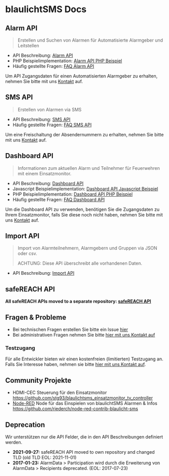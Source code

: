 # blaulichtSMS Docs

## Alarm API

> Erstellen und Suchen von Alarmen für Automatisierte Alarmgeber und Leitstellen

* API Beschreibung: [Alarm API](./alarm_api_v1.md)
* PHP Beispielimplementation: [Alarm API PHP Beispiel](./examples/alarm-api/php/alarm-api-example.php)
* Häufig gestellte Fragen: [FAQ Alarm API](https://github.com/blaulichtSMS/docs/issues?q=label:alarm-api%20label:question)

Um API Zugangsdaten für einen Automatisierten Alarmgeber zu erhalten, nehmen Sie bitte mit uns [Kontakt](https://start2.blaulichtsms.net/de/contact) auf.

## SMS API

> Erstellen von Alarmen via SMS

* API Beschreibung: [SMS API](./sms_api_v1.md)
* Häufig gestellte Fragen: [FAQ SMS API](https://github.com/blaulichtSMS/docs/issues?q=label:sms-api%20label:question)

Um eine Freischaltung der Absendernummern zu erhalten, nehmen Sie bitte mit uns [Kontakt](https://start2.blaulichtsms.net/de/contact) auf.

## Dashboard API

> Informationen zum aktuellen Alarm und Teilnehmer für Feuerwehren mit einem Einsatzmonitor.

* API Beschreibung: [Dashboard API](./dashboard_api_v1.md)
* Javascript Beispielimplementation: [Dashboard API Javascript Beispiel](./examples/dashboard-api/javascript/)
* PHP Beispielimplementation: [Dashboard API PHP Beispiel](./examples/dashboard-api/php/)
* Häufig gestellte Fragen: [FAQ Dashboard API](https://github.com/blaulichtSMS/docs/issues?q=label:dashboard-api%20label:question)

Um die Dashboard API zu verwenden, benötigen Sie die Zugangsdaten zu Ihrem Einsatzmonitor, falls Sie diese noch nicht haben, nehmen Sie bitte mit uns [Kontakt](https://start2.blaulichtsms.net/de/contact) auf.

## Import API

> Import von Alarmteilnehmern, Alarmgebern und Gruppen via JSON oder csv.
>
> ACHTUNG: Diese API überschreibt alle vorhandenen Daten.

* API Beschreibung: [Import API](./import_api_v1.md)

## safeREACH API

**All safeREACH APIs moved to a separate repository: [safeREACH API](https://github.com/safeREACH/docs)**

## Fragen & Probleme

* Bei technischen Fragen erstellen Sie bitte ein Issue [hier](https://github.com/blaulichtSMS/docs/issues/new)
* Bei administrativen Fragen nehmen Sie bitte [hier mit uns Kontakt auf](https://blaulichtsms.net/support/#kontaktformular)

### Testzugang

Für alle Entwickler bieten wir einen kostenfreien (limitierten) Testzugang an. Falls Sie Interesse haben, nehmen sie bitte [hier mit uns Kontakt auf](https://blaulichtsms.net/support/#kontaktformular).

## Community Projekte

* HDMI-CEC Steuerung für den Einsatzmonitor https://github.com/stg93/blaulichtsms_einsatzmonitor_tv_controller
* [Node-RED](https://nodered.org/) Node für das Einspielen von blaulichtSMS Alarmen & Infos https://github.com/riederch/node-red-contrib-blaulicht-sms

## Deprecation

Wir unterstützen nur die API Felder, die in den API Beschreibungen definiert werden.

* **2021-09-27:** safeREACH API moved to own repository and changed TLD (old TLD EOL: 2021-11-01)
* **2017-01-23:** AlarmData > Participation wird durch die Erweiterung von AlarmData > Recipients deprecated. (EOL: 2017-07-23) 



